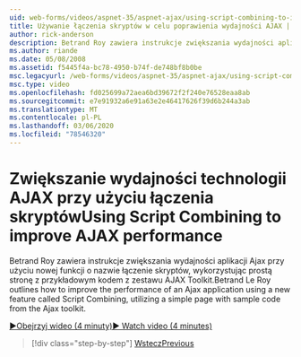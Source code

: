 ```yaml
---
uid: web-forms/videos/aspnet-35/aspnet-ajax/using-script-combining-to-improve-ajax-performance
title: Używanie łączenia skryptów w celu poprawienia wydajności AJAX | Microsoft Docs
author: rick-anderson
description: Betrand Roy zawiera instrukcje zwiększania wydajności aplikacji Ajax przy użyciu nowej funkcji o nazwie łączenie skryptów, wykorzystując prostą stronę z SAMP...
ms.author: riande
ms.date: 05/08/2008
ms.assetid: f5445f4a-bc78-4950-b74f-de748bf8b0be
msc.legacyurl: /web-forms/videos/aspnet-35/aspnet-ajax/using-script-combining-to-improve-ajax-performance
msc.type: video
ms.openlocfilehash: fd025699a72aea6bd39672f2f240e76528eaa8ab
ms.sourcegitcommit: e7e91932a6e91a63e2e46417626f39d6b244a3ab
ms.translationtype: MT
ms.contentlocale: pl-PL
ms.lasthandoff: 03/06/2020
ms.locfileid: "78546320"
---
```

# <a name="using-script-combining-to-improve-ajax-performance"></a><span data-ttu-id="6ecb3-103">Zwiększanie wydajności technologii AJAX przy użyciu łączenia skryptów</span><span class="sxs-lookup"><span data-stu-id="6ecb3-103">Using Script Combining to improve AJAX performance</span></span>

<span data-ttu-id="6ecb3-104">Betrand Roy zawiera instrukcje zwiększania wydajności aplikacji Ajax przy użyciu nowej funkcji o nazwie łączenie skryptów, wykorzystując prostą stronę z przykładowym kodem z zestawu AJAX Toolkit.</span><span class="sxs-lookup"><span data-stu-id="6ecb3-104">Betrand Le Roy outlines how to improve the performance of an Ajax application using a new feature called Script Combining, utilizing a simple page with sample code from the Ajax toolkit.</span></span>

[<span data-ttu-id="6ecb3-105">&#9654;Obejrzyj wideo (4 minuty)</span><span class="sxs-lookup"><span data-stu-id="6ecb3-105">&#9654; Watch video (4 minutes)</span></span>](https://channel9.msdn.com/Blogs/ASP-NET-Site-Videos/using-script-combining-to-improve-ajax-performance)

> [!div class="step-by-step"]
> [<span data-ttu-id="6ecb3-106">Wstecz</span><span class="sxs-lookup"><span data-stu-id="6ecb3-106">Previous</span></span>](introduction-to-aspnet-ajax-history.md)
